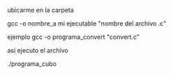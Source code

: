 ubicarme en la carpeta

gcc -o nombre_a mi ejecutable "nombre del archivo .c"

ejemplo gcc -o programa_convert "convert.c"

asi ejecuto el archivo

./programa_cubo
